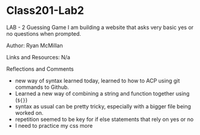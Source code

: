 # Class201-Lab2

LAB - 2
Guessing Game
I am building a website that asks very basic yes or no questions when prompted.

Author: Ryan McMillan

Links and Resources: N/a

Reflections and Comments
- new way of syntax learned today, learned to how to ACP using git commands to Github.
- Learned a new way of combining a string and function together using (`${}`)
- syntax as usual can be pretty tricky, especially with a bigger file being worked on.
- repetition seemed to be key for if else statements that rely on yes or no
- I need to practice my css more 